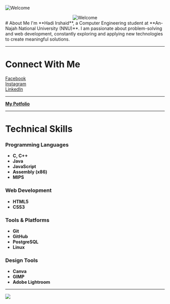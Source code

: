 ![Welcome](https://camo.githubusercontent.com/60045dd358243c40036d3db8023ceacca6812389c232a13b7450dd67326e8e3e/68747470733a2f2f67696664622e636f6d2f696d616765732f66696c652f77656c636f6d652d6772656574696e672d31793274696d6d373633706377746c322e676966)

<div align="center">
  <img src="https://camo.githubusercontent.com/60045dd358243c40036d3db8023ceacca6812389c232a13b7450dd67326e8e3e/68747470733a2f2f67696664622e636f6d2f696d616765732f66696c652f77656c636f6d652d6772656574696e672d31793274696d6d373633706377746c322e676966" alt="Welcome" />
</div>
# About Me  
I'm **Hadi Irshaid**, a Computer Engineering student at **An-Najah National University (NNU)**. I am passionate about problem-solving and web development, constantly exploring and applying new technologies to create meaningful solutions.  

---

# Connect With Me  
[Facebook](https://facebook.com/Hadi.Irshaid87)  
[Instagram](https://instagram.com/itsnewhadi107)  
[LinkedIn](https://linkedin.com/in/hadi-irshaid-345386319)  

---

[**My Potfolio**](https://hadiirshaid.netlify.app/)

---

# Technical Skills  

### Programming Languages  
- **C, C++**  
- **Java**  
- **JavaScript**  
- **Assembly (x86)**  
- **MIPS**

### Web Development  
- **HTML5**  
- **CSS3**

### Tools & Platforms  
- **Git**  
- **GitHub**  
- **PostgreSQL**  
- **Linux**

### Design Tools  
- **Canva**  
- **GIMP**  
- **Adobe Lightroom**  

---

[![](https://visitcount.itsvg.in/api?id=Hadi87s&icon=0&color=0)](https://visitcount.itsvg.in)

